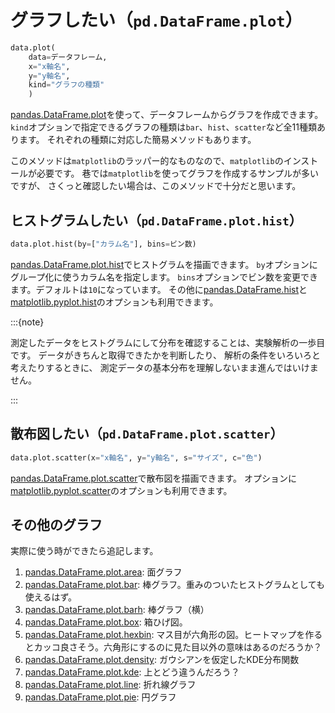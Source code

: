 # グラフしたい（``pd.DataFrame.plot``）

```python
data.plot(
    data=データフレーム,
    x="x軸名",
    y="y軸名",
    kind="グラフの種類"
    )
```

[pandas.DataFrame.plot](https://pandas.pydata.org/pandas-docs/stable/reference/api/pandas.DataFrame.plot.html)を使って、データフレームからグラフを作成できます。
``kind``オプションで指定できるグラフの種類は``bar``、``hist``、``scatter``など全11種類あります。
それぞれの種類に対応した簡易メソッドもあります。

このメソッドは``matplotlib``のラッパー的なものなので、``matplotlib``のインストールが必要です。
巷では``matplotlib``を使ってグラフを作成するサンプルが多いですが、
さくっと確認したい場合は、このメソッドで十分だと思います。

## ヒストグラムしたい（``pd.DataFrame.plot.hist``）

```python
data.plot.hist(by=["カラム名"], bins=ビン数)
```

[pandas.DataFrame.plot.hist](https://pandas.pydata.org/pandas-docs/stable/reference/api/pandas.DataFrame.plot.hist.html)でヒストグラムを描画できます。
``by``オプションにグループ化に使うカラム名を指定します。
``bins``オプションでビン数を変更できます。デフォルトは``10``になっています。
その他に[pandas.DataFrame.hist](https://pandas.pydata.org/pandas-docs/stable/reference/api/pandas.DataFrame.hist.html)と[matplotlib.pyplot.hist](https://matplotlib.org/stable/api/_as_gen/matplotlib.pyplot.hist.html#matplotlib.pyplot.hist)のオプションも利用できます。

:::{note}

測定したデータをヒストグラムにして分布を確認することは、実験解析の一歩目です。
データがきちんと取得できたかを判断したり、
解析の条件をいろいろと考えたりするときに、
測定データの基本分布を理解しないまま進んではいけません。

:::

## 散布図したい（``pd.DataFrame.plot.scatter``）

```python
data.plot.scatter(x="x軸名", y="y軸名", s="サイズ", c="色")
```

[pandas.DataFrame.plot.scatter](https://pandas.pydata.org/pandas-docs/stable/reference/api/pandas.DataFrame.plot.scatter.html)で散布図を描画できます。
オプションに[matplotlib.pyplot.scatter](https://matplotlib.org/stable/api/_as_gen/matplotlib.pyplot.scatter.html)のオプションも利用できます。

## その他のグラフ

実際に使う時ができたら追記します。

1. [pandas.DataFrame.plot.area](https://pandas.pydata.org/pandas-docs/stable/reference/api/pandas.DataFrame.plot.area.html): 面グラフ
1. [pandas.DataFrame.plot.bar](https://pandas.pydata.org/pandas-docs/stable/reference/api/pandas.DataFrame.plot.bar.html): 棒グラフ。重みのついたヒストグラムとしても使えるはず。
1. [pandas.DataFrame.plot.barh](https://pandas.pydata.org/pandas-docs/stable/reference/api/pandas.DataFrame.plot.barh.html): 棒グラフ（横）
1. [pandas.DataFrame.plot.box](https://pandas.pydata.org/pandas-docs/stable/reference/api/pandas.DataFrame.plot.box.html): 箱ひげ図。
1. [pandas.DataFrame.plot.hexbin](https://pandas.pydata.org/pandas-docs/stable/reference/api/pandas.DataFrame.plot.hexbin.html): マス目が六角形の図。ヒートマップを作るとカッコ良さそう。六角形にするのに見た目以外の意味はあるのだろうか？
1. [pandas.DataFrame.plot.density](https://pandas.pydata.org/pandas-docs/stable/reference/api/pandas.DataFrame.plot.density.html): ガウシアンを仮定したKDE分布関数
1. [pandas.DataFrame.plot.kde](https://pandas.pydata.org/pandas-docs/stable/reference/api/pandas.DataFrame.plot.kde.html): 上とどう違うんだろう？
1. [pandas.DataFrame.plot.line](https://pandas.pydata.org/pandas-docs/stable/reference/api/pandas.DataFrame.plot.line.html): 折れ線グラフ
1. [pandas.DataFrame.plot.pie](https://pandas.pydata.org/pandas-docs/stable/reference/api/pandas.DataFrame.plot.pie.html): 円グラフ

